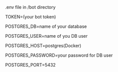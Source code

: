 .env file in /bot directory

TOKEN=(your bot token)

POSTGRES_DB=name of your database

POSTGRES_USER=name of you DB user

POSTGRES_HOST=postgres(Docker)

POSTGRES_PASSWORD=your password for DB user

POSTGRES_PORT=5432
